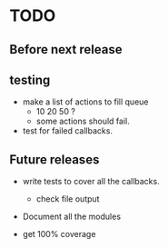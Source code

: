 # TODO

## Before next release

## testing

- make a list of actions to fill queue
  - 10 20 50 ?
  - some actions should fail.
- test for failed callbacks.

## Future releases

- write tests to cover all the callbacks.
  - check file output
- Document all the modules

- get 100% coverage

